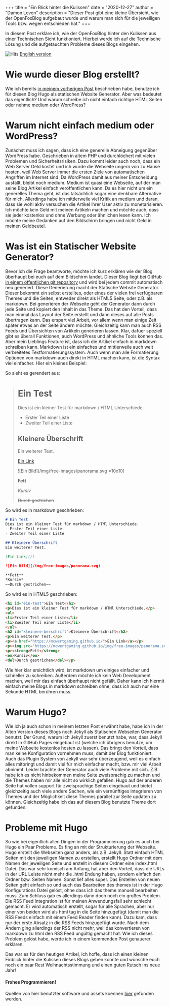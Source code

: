 +++
title = "Ein Blick hinter die Kulissen"
date = "2020-12-27"
author = "Damon Leven"
description = "Dieser Post gibt eine kleine Übersicht, wie der OpenFoxBlog aufgebaut wurde und warum man sich für die jeweiligen Tools bzw. wegen entschieden hat."
+++

In diesem Post erkläre ich, wie der OpenFoxBlog hinter den Kulissen aus einer Technischen Sicht funktioniert. Hierbei werde ich auf die Technische Lösung und die aufgetauchten Probleme dieses Blogs eingehen. 

![Hits](https://hitcounter.pythonanywhere.com/count/tag.svg?url=https%3A%2F%2Fmcwertgaming.github.io%2Fde%2F2020%2Fein-blick-hinter-die-kulissen%2F)
[English version](/2020/a-look-behind-the-scenes/)

# Wie wurde dieser Blog erstellt?
Wie ich bereits [in meinem vorherigen Post](/de/2020/einführung/#wie-kam-es-zu-diesem-blog) beschrieben habe, benutze ich für diesen Blog Hugo als statischen Website Generator. Aber was bedeutet das eigentlich? Und warum schreibe ich nicht einfach richtige HTML Seiten oder nehme medium oder WordPress? 

# Warum nicht einfach medium oder WordPress?
Zunächst muss ich sagen, dass ich eine generelle Abneigung gegenüber WordPress habe. Geschrieben in altem PHP und durchlöchert mit vielen Problemen und Sicherheitsrisiken. Dazu kommt leider auch noch, dass ein Web Server Geld kostet und ich würde die Webseite ungern von zu Hause hosten, weil Web Server immer die ersten Ziele von automatischen Angriffen im Internet sind. Da WordPress damit aus meiner Entscheidung ausfällt, bleibt noch medium. Medium ist quasi eine Webseite, auf der man seine Blog Artikel einfach veröffentlichen kann. Da es hier nicht um ein generelles Thema geht, ist das tatsächlich sogar eine denkbare Alternative für mich. Allerdings habe ich mittlerweile viel Kritik an medium und daran, dass sie wohl aktiv versuchen die Artikel ihrer User aktiv zu monetarisieren. Ich möchte kein Geld mit meinen Artikeln machen und möchte auch, dass sie jeder kostenlos und ohne Werbung oder ähnlichen lesen kann. Ich möchte meine Gedanken auf den Bildschirm bringen und nicht Geld in meinen Geldbeutel. 

# Was ist ein Statischer Website Generator?
Bevor ich die Frage beantworte, möchte ich kurz erklären wie der Blog überhaupt bei euch auf dem Bildschirm landet. Dieser Blog liegt bei GitHub [in einem öffentlichen git repository](https://github.com/MCWertGaming/mcwertgaming.github.io) und wird bei jedem commit automatisch neu generiert. Diese Generierung macht der Statische Website Generator. Dieser bekommt ein selbst erstelltes, oder eines der vielen frei verfügbaren Themes und die Seiten, entweder direkt als HTML5 Seite, oder z.B. als markdown. Bei generieren der Webseite geht der Generator dann durch jede Seite und kopiert den Inhalt in das Theme. Das hat den Vorteil, dass man einmal das Layout der Seite erstellt und dann dieses auf alle Posts übertragen kann. Das erspart viel Arbeit, vor allem wenn man einige Zeit später etwas an der Seite ändern möchte. Gleichzeitig kann man auch RSS Feeds und Übersichten von Artikeln generieren lassen. Klar, dafuer speziell gibt es überall Funktionen, auch WordPress und ähnliche Tools können das.
Aber mein Lieblings Feature ist, dass ich die Artikel einfach in markdown schreiben kann. Markdown ist ein einfaches und mittlerweile auch weit verbreitetes Textformatierungssystem. Auch wenn man alle Formatierung Optionen von markdown auch direkt in HTML machen kann, ist die Syntax viel einfacher. Hier ein kleines Beispiel:

So sieht es gerendert aus:

> # Ein Test
> Dies ist ein kleiner Test für markdown / HTML Unterschiede.
> - Erster Teil einer Liste
> - Zweiter Teil einer Liste
> 
> ## Kleinere Überschrift
> Ein weiterer Test.
> 
> [Ein Link](/)
> 
> ![Ein Bild](/img/free-images/panorama.svg =10x10)
> 
> **Fett**
>
> *Kursiv*
>
> ~~Durch gestrichen~~

So wird es in markdown geschrieben:

```markdown
# Ein Test
Dies ist ein kleiner Test für markdown / HTMl Unterschiede.
- Erster Teil einer Liste
- Zweiter Teil einer Liste

## Kleinere Überschrift
Ein weiterer Test.

[Ein Link](/)

![Ein Bild](/img/free-images/panorama.svg)

**Fett**
*Kursiv*
~~Durch gestrichen~~
```

So wird es in HTML5 geschrieben:

```html
<h1 id="ein-test">Ein Test</h1>
<p>Dies ist ein kleiner Test für markdown / HTMl Unterschiede.</p>
<ul>
<li>Erster Teil einer Liste</li>
<li>Zweiter Teil einer Liste</li>
</ul>
<h2 id="kleinere-berschrift">Kleinere Überschrift</h2>
<p>Ein weiterer Test.</p>
<p><a href="https://mcwertgaming.github.io/">Ein Link</a></p>
<p><img src="https://mcwertgaming.github.io/img/free-images/panorama.svg" alt="Ein Bild"></p>
<p><strong>Fett</strong>
<em>Kursiv</em>
<del>Durch gestrichen</del></p>
```

Wie hier klar ersichtlich wird, ist markdown um einiges einfacher und schneller zu schreiben. Außerdem möchte ich kein Web Development machen, weil mir das einfach überhaupt nicht gefällt. Daher kann ich hiermit einfach meine Blogs in markdown schreiben ohne, dass ich auch nur eine Sekunde HTML berühren muss.

# Warum Hugo?
Wie ich ja auch schon in meinem letzten Post erwähnt habe, habe ich in der Alten Version dieses Blogs noch Jekyll als Statischen Webseiten Generator benutzt. Der Grund, warum ich Jekyll zuerst benutzt habe, war, dass Jekyll direkt in GitHub Pages eingebaut ist (welche ich übrigens benutze, um meine Webseite kostenlos hosten zu lassen). Das bringt den Vorteil, dass man keine Konfiguration vornehmen muss, damit der Blog funktioniert. Auch das Plugin System von Jekyll war sehr überzeugend, weil es einfach alles mitbringt und damit viel für mich einfacher macht, bzw. mir viel Arbeit abnimmt. Leider brachte der Generator auch viele Probleme mit sich. Z.B. habe ich es nicht hinbekommen meine Seite zweisprachig zu machen und die Themes haben mir alle nicht so wirklich gefallen.
Hugo auf der anderen Seite hat vollen support für zweisprachige Seiten eingebaut und bietet gleichzeitig auch viele andere Sachen, wie ein vernünftiges integrieren von Themes und der Möglichkeit diese Themes parallel zur Seite updaten zu können. Gleichzeitig habe ich das auf diesem Blog benutzte Theme dort gefunden.

# Probleme mit Hugo
So wie bei eigentlich allen Dingen in der Programmierung gab es auch bei Hugo ein Paar Probleme. Es fing an mit der Strukturierung der Webseite. Hugo erstellt die Webseiten ganz anders, als z.B. Jekyll.
Statt einfach HTML Seiten mit den jeweiligen Namen zu erstellen, erstellt Hugo Ordner mit dem Namen der jeweiligen Seite und erstellt in diesem Ordner eine index.html Datei. Das war sehr komisch am Anfang, hat aber den Vorteil, dass die URLs in der URL Leiste nicht mehr die .html Endung haben, sondern einfach den Ordner bzw. Seiten Namen.
Sonst lief alles super. Das Erstellen von neuen Seiten geht einfach so und auch das Bearbeiten des themes ist in der Hugo Konfigurations Datei gelöst, ohne dass ich das theme manuell bearbeiten muss.
Zum Schluss gab es allerdings dann doch noch ein großes Problem. Die RSS Feed Integration ist für meinen Anwendungsfall sehr schlecht gemacht. Er wird automatisch erstellt, sogar für alle Sprachen, aber nur einer von beiden wird als html tag in die Seite hinzugefügt (damit man die RSS Feeds einfach mit einem Feed Reader finden kann). Dazu kam, dass nur der erste Absatz in die RSS Feeds hinzugefügt wurde. Nach dem Ändern ging allerdings der RSS nicht mehr, weil das konvertieren von markdown zu html den RSS Feed ungültig gemacht hat. Wie ich dieses Problem gelöst habe, werde ich in einem kommenden Post genauerer erklären.

Das war es für den heutigen Artikel, ich hoffe, dass ich einen kleinen Einblick hinter die Kulissen dieses Blogs geben konnte und wünsche euch noch ein paar Rest Weihnachtsstimmung und einen guten Rutsch ins neue Jahr! 

#### Frohes Programmieren!

Quellen von hier benutzter software und assets koennen [hier](/de/über-mich/#in-dieser-seite-verwendete-software) gefunden werden.
